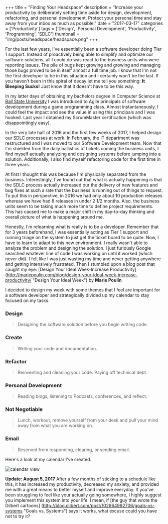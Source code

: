+++
title = "Finding Your Headspace"
description = "Increase your productivity by deliberately setting time aside for design, development, refactoring, and personal development. Protect your personal time and stay away from your inbox as much as possible."
date = "2017-03-17"
categories = ['Productivity']
tags = ['Design', 'Personal Development', 'Productivity', 'Programming', 'SDLC']
thumbnail = "img/posts/headspace/headspace.png"
+++

For the last few years, I've essentially been a software developer doing Tier 1 support. Instead of proactively being able to simplify and optimize our software solutions, all I could do was react to the business units who were reporting issues. The pile of bugs kept growing and growing and managing those bugs proved to be in itself almost a full time job. I know that I'm not the first developer to be in this situation and I certainly won't be the last. If you haven't been in this spiral of decay let me tell you something: __It Bleeping Sucks!__ Just know that it doesn't have to be this way. 

In my latter days of obtaining my bachelors degree in Computer Science at [Ball State University](http://cms.bsu.edu/ "Ball State University") I was introduced to Agile principals of software development during a game programming class. Almost instantaneously, I could feel the impact and see the value in using this principals and I was hooked. Last year I obtained my ScrumMaster certification (which was disappointingly easy).
 
In the very late half of 2016 and the first few weeks of 2017, I helped design our SDLC processes at work. In February, the IT department was restructured and I was moved to our Software Development team. Now that I'm shielded from the daily ballistics of tickets coming the business units, I find myself actually analyzing and designing systems before jumping into a solution. Additionally, I also find myself refactoring code for the first time in three years.

At first I thought this was because I'm physically separated from the business. Interestingly, I've found out that what is actually happening is that the SDLC process actually increased our the delivery of new features and bug fixes at such a rate that the business is running out of things to request. To put this in perspective, in 2016 we had only about 10 production releases whereas we have had 8 releases in under 2 1/2 months. Also, the business units seem to be taking much more time to define project requirements. This has caused me to make a major shift in my day-to-day thinking and overall picture of what is happening around me.

Honestly, I'm relearning what is really is to be a developer. Remember that for 3 years beforehand, I was essentially acting as Tier 1 support and running triage on the system to just get the ticket board to be quite. Now, I have to learn to adapt to this new environment. I really wasn't able to analyze the problem and designing the solution. I just furiously Google searched whatever line of code I was working on until it worked (which never did). I felt like I was just wasting my time and never getting anywhere and getting intensively frustrated. Then I stumbled upon a blog post that caught my eye: [Design Your Ideal Week-Increase Productivity] (http://mariepoulin.com/blog/design-your-ideal-week-increase-productivity/ "Design Your Ideal Week") by __Marie Poulin__ 

I decided to design my week with some themes that I feel are important for a software developer and strategically divided up my calendar to stay focused on my tasks.

### Design 
> Designing the software solution before you begin writing code.

### Create
> Writing your code and documentation.

### Refactor 
> Reinventing and cleaning your code. Paying off technical debt.

### Personal Development 
> Reading blogs, listening to Podcasts, conferences, and reflect.

### Not Negotiable 
> Lunch, workout, remove yourself from your desk and pull your mind away from what you are working on.

### Email 
> Reserved from responding, clearing, or sending email.

Here's a look at my calendar I've created.

![calendar_view](/img/posts/headspace/calendar.png  "A Look at My Calendar")

__Update: August 5, 2017__ After a few months of sticking to a schedule like this, it has increased my productivity, decreased my anxiety, and provided me with a great means to better myself and improve everyday. If you've been struggling to feel like your actually going somewhere, I highly suggest you implement this system into your life. I mean, if [the guy that wrote the Dilbert cartoons] (http://blog.dilbert.com/post/102964992706/goals-vs-systems "Goals vs. Systems") says it works, what excuse could you have not to try it?   




